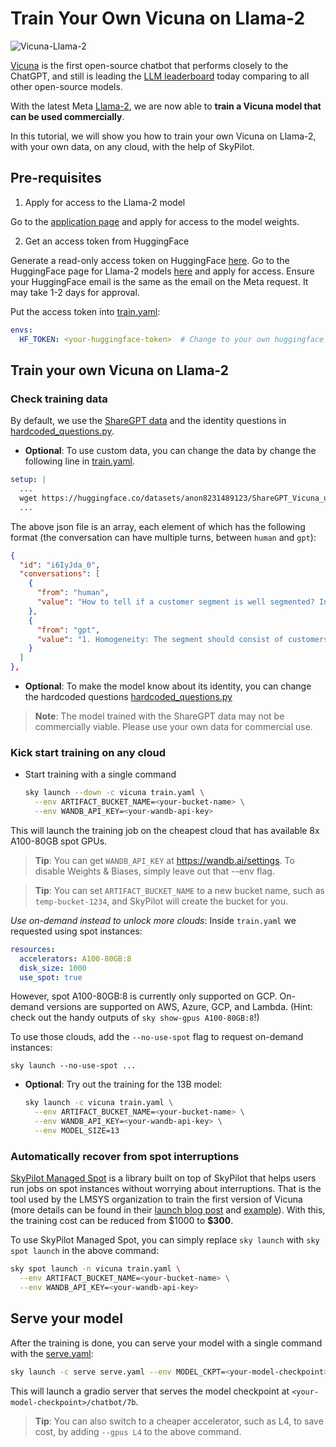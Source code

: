 # Train Your Own Vicuna on Llama-2

![Vicuna-Llama-2](https://imgur.com/McZWg6z.gif)

[Vicuna](https://lmsys.org/blog/2023-03-30-vicuna/) is the first open-source chatbot that performs closely to the ChatGPT, and still is leading the [LLM leaderboard](https://huggingface.co/spaces/lmsys/chatbot-arena-leaderboard) today comparing to all other open-source models.

With the latest Meta [Llama-2](https://github.com/facebookresearch/llama/tree/main), we are now able to **train a Vicuna model that can be used commercially**.

In this tutorial, we will show you how to train your own Vicuna on Llama-2, with your own data, on any cloud, with the help of SkyPilot.

## Pre-requisites

1. Apply for access to the Llama-2 model

Go to the [application page](https://ai.meta.com/resources/models-and-libraries/llama-downloads/) and apply for access to the model weights.


2. Get an access token from HuggingFace

Generate a read-only access token on HuggingFace [here](https://huggingface.co/settings/token). Go to the HuggingFace page for Llama-2 models [here](https://huggingface.co/meta-llama/Llama-2-7b-chat/tree/main) and apply for access. Ensure your HuggingFace email is the same as the email on the Meta request. It may take 1-2 days for approval.

Put the access token into [train.yaml](train.yaml):
```yaml
envs:
  HF_TOKEN: <your-huggingface-token>  # Change to your own huggingface token
```

## Train your own Vicuna on Llama-2


### Check training data


  By default, we use the [ShareGPT data](https://huggingface.co/datasets/anon8231489123/ShareGPT_Vicuna_unfiltered/resolve/main/ShareGPT_V3_unfiltered_cleaned_split.json) and the identity questions in [hardcoded_questions.py](./scripts/hardcoded_questions.py).

  * **Optional**: To use custom data, you can change the data by change the following line in [train.yaml](https://github.com/skypilot-org/skypilot/tree/master/llm/vicuna-llama-2/train.yaml).

  ```yaml
  setup: |
    ...
    wget https://huggingface.co/datasets/anon8231489123/ShareGPT_Vicuna_unfiltered/resolve/main/ShareGPT_V3_unfiltered_cleaned_split.json  -O $HOME/data/sharegpt.json
    ...
  ```

  The above json file is an array, each element of which has the following format (the conversation can have multiple turns, between `human` and `gpt`):
  ```json
  {
    "id": "i6IyJda_0",
    "conversations": [
      {
        "from": "human",
        "value": "How to tell if a customer segment is well segmented? In 3 bullet points."
      },
      {
        "from": "gpt",
        "value": "1. Homogeneity: The segment should consist of customers who share similar characteristics and behaviors.\n2. Distinctiveness: The segment should be different from other segments in terms of their characteristics and behaviors.\n3. Stability: The segment should remain relatively stable over time and not change drastically. The characteristics and behaviors of customers within the segment should not change significantly."
      }
    ]
  },
  ```

  * **Optional**: To make the model know about its identity, you can change the hardcoded questions [hardcoded_questions.py](./scripts/hardcoded_questions.py)

  > **Note**: The model trained with the ShareGPT data may not be commercially viable. Please use your own data for commercial use.


### Kick start training on any cloud

* Start training with a single command

  ```bash
  sky launch --down -c vicuna train.yaml \
    --env ARTIFACT_BUCKET_NAME=<your-bucket-name> \
    --env WANDB_API_KEY=<your-wandb-api-key>
  ```

This will launch the training job on the cheapest cloud that has available 8x A100-80GB spot GPUs.

> **Tip**: You can get `WANDB_API_KEY` at https://wandb.ai/settings. To disable Weights & Biases, simply leave out that --env flag.

> **Tip**: You can set `ARTIFACT_BUCKET_NAME` to a new bucket name, such as `temp-bucket-1234`, and SkyPilot will create the bucket for you.

*Use on-demand instead to unlock more clouds*: Inside ``train.yaml`` we requested using spot instances:
```yaml
resources:
  accelerators: A100-80GB:8
  disk_size: 1000
  use_spot: true
```
However, spot A100-80GB:8 is currently only supported on GCP. On-demand versions are supported on AWS, Azure, GCP, and Lambda. (Hint: check out the handy outputs of `sky show-gpus A100-80GB:8`!)

To use those clouds, add the `--no-use-spot` flag to request on-demand instances:
```console
sky launch --no-use-spot ...
```

* **Optional**: Try out the training for the 13B model:

  ```bash
  sky launch -c vicuna train.yaml \
    --env ARTIFACT_BUCKET_NAME=<your-bucket-name> \
    --env WANDB_API_KEY=<your-wandb-api-key> \
    --env MODEL_SIZE=13
  ```


### Automatically recover from spot interruptions

[SkyPilot Managed Spot](https://skypilot.readthedocs.io/en/latest/examples/spot-jobs.html) is a library built on top of SkyPilot that helps users run jobs on spot instances without worrying about interruptions. That is the tool used by the LMSYS organization to train the first version of Vicuna (more details can be found in their [launch blog post](https://lmsys.org/blog/2023-03-30-vicuna/) and [example](../vicuna)). With this, the training cost can be reduced from $1000 to **\$300**.

To use SkyPilot Managed Spot, you can simply replace `sky launch` with `sky spot launch` in the above command:

```bash
sky spot launch -n vicuna train.yaml \
  --env ARTIFACT_BUCKET_NAME=<your-bucket-name> \
  --env WANDB_API_KEY=<your-wandb-api-key>
```


## Serve your model

After the training is done, you can serve your model with a single command with the [serve.yaml](./serve.yaml):

```bash
sky launch -c serve serve.yaml --env MODEL_CKPT=<your-model-checkpoint>/chatbot/7b
```

This will launch a gradio server that serves the model checkpoint at `<your-model-checkpoint>/chatbot/7b`.

> **Tip**: You can also switch to a cheaper accelerator, such as L4, to save cost, by adding `--gpus L4` to the above command.
